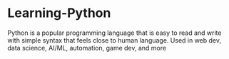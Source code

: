 # Learning-Python
Python is a popular programming language that is easy to read and write with simple syntax that feels close to human language. Used in web dev, data science, AI/ML, automation, game dev, and more
